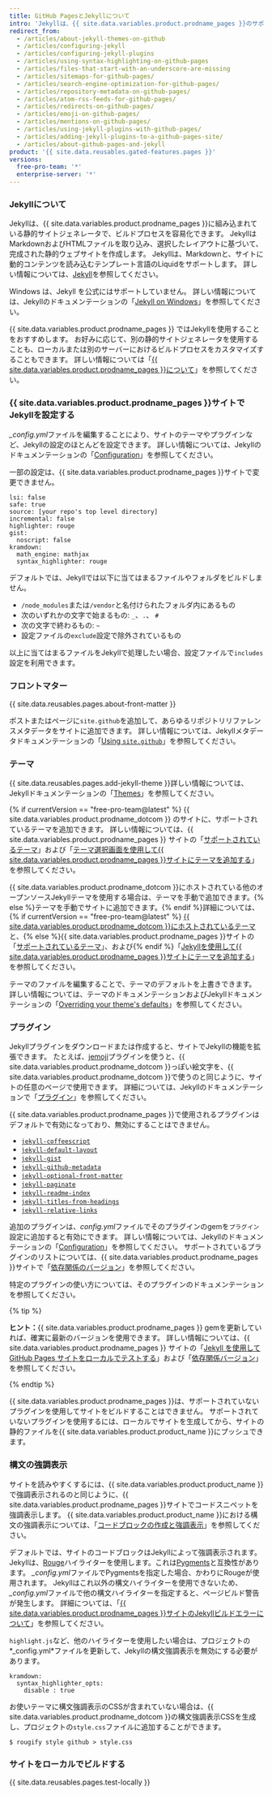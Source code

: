 ```yaml
---
title: GitHub PagesとJekyllについて
intro: 'Jekyllは、{{ site.data.variables.product.prodname_pages }}のサポートが組み込まれている静的サイトジェネレータです。'
redirect_from:
  - /articles/about-jekyll-themes-on-github
  - /articles/configuring-jekyll
  - /articles/configuring-jekyll-plugins
  - /articles/using-syntax-highlighting-on-github-pages
  - /articles/files-that-start-with-an-underscore-are-missing
  - /articles/sitemaps-for-github-pages/
  - /articles/search-engine-optimization-for-github-pages/
  - /articles/repository-metadata-on-github-pages/
  - /articles/atom-rss-feeds-for-github-pages/
  - /articles/redirects-on-github-pages/
  - /articles/emoji-on-github-pages/
  - /articles/mentions-on-github-pages/
  - /articles/using-jekyll-plugins-with-github-pages/
  - /articles/adding-jekyll-plugins-to-a-github-pages-site/
  - /articles/about-github-pages-and-jekyll
product: '{{ site.data.reusables.gated-features.pages }}'
versions:
  free-pro-team: '*'
  enterprise-server: '*'
---
```


### Jekyllについて

Jekyllは、{{ site.data.variables.product.prodname_pages }}に組み込まれている静的サイトジェネレータで、ビルドプロセスを容易化できます。 JekyllはMarkdownおよびHTMLファイルを取り込み、選択したレイアウトに基づいて、完成された静的ウェブサイトを作成します。 Jekyllは、Markdownと、サイトに動的コンテンツを読み込むテンプレート言語のLiquidをサポートします。 詳しい情報については、[Jekyll](https://jekyllrb.com/)を参照してください。

Windows は、Jekyll を公式にはサポートしていません。 詳しい情報については、Jekyllのドキュメンテーションの「[Jekyll on Windows](http://jekyllrb.com/docs/windows/#installation)」を参照してください。

{{ site.data.variables.product.prodname_pages }} ではJekyllを使用することをおすすめします。 お好みに応じて、別の静的サイトジェネレータを使用することも、ローカルまたは別のサーバーにおけるビルドプロセスをカスタマイズすることもできます。 詳しい情報については「[{{ site.data.variables.product.prodname_pages }}について](/articles/about-github-pages#static-site-generators)」を参照してください。

### {{ site.data.variables.product.prodname_pages }}サイトでJekyllを設定する

*_config.yml*ファイルを編集することにより、サイトのテーマやプラグインなど、Jekyllの設定のほとんどを設定できます。 詳しい情報については、Jekyllのドキュメンテーションの「[Configuration](https://jekyllrb.com/docs/configuration/)」を参照してください。

一部の設定は、{{ site.data.variables.product.prodname_pages }}サイトで変更できません。

```
lsi: false
safe: true
source: [your repo's top level directory]
incremental: false
highlighter: rouge
gist:
  noscript: false
kramdown:
  math_engine: mathjax
  syntax_highlighter: rouge
```

デフォルトでは、Jekyllでは以下に当てはまるファイルやフォルダをビルドしません。
- `/node_modules`または`/vendor`と名付けられたフォルダ内にあるもの
- 次のいずれかの文字で始まるもの: `_`、`.`、 `#`
- 次の文字で終わるもの: `~`
- 設定ファイルの`exclude`設定で除外されているもの

以上に当てはまるファイルをJekyllで処理したい場合、設定ファイルで`includes`設定を利用できます。

### フロントマター

{{ site.data.reusables.pages.about-front-matter }}

ポストまたはページに`site.github`を追加して、あらゆるリポジトリリファレンスメタデータをサイトに追加できます。 詳しい情報については、Jekyllメタデータドキュメンテーションの「[Using `site.github`](https://jekyll.github.io/github-metadata/site.github/)」を参照してください。

### テーマ

{{ site.data.reusables.pages.add-jekyll-theme }}詳しい情報については、Jekyllドキュメンテーションの「[Themes](https://jekyllrb.com/docs/themes/)」を参照してください。

{% if currentVersion == "free-pro-team@latest" %}
{{ site.data.variables.product.prodname_dotcom }} のサイトに、サポートされているテーマを追加できます。 詳しい情報については、{{ site.data.variables.product.prodname_pages }} サイトの「[サポートされているテーマ](https://pages.github.com/themes/)」および「[テーマ選択画面を使用して{{ site.data.variables.product.prodname_pages }}サイトにテーマを追加する](/articles/adding-a-theme-to-your-github-pages-site-with-the-theme-chooser)」を参照してください。

{{ site.data.variables.product.prodname_dotcom }}にホストされている他のオープンソースJekyllテーマを使用する場合は、テーマを手動で追加できます。{% else %}テーマを手動でサイトに追加できます。{% endif %}詳細については、{% if currentVersion == "free-pro-team@latest" %} [ {{ site.data.variables.product.prodname_dotcom }}にホストされているテーマ](https://github.com/topics/jekyll-theme)と、{% else %}{{ site.data.variables.product.prodname_pages }}サイトの「[サポートされているテーマ](https://pages.github.com/themes/)」、および{% endif %}「[Jekyllを使用して{{ site.data.variables.product.prodname_pages }}サイトにテーマを追加する](/articles/adding-a-theme-to-your-github-pages-site-using-jekyll)」を参照してください。

テーマのファイルを編集することで、テーマのデフォルトを上書きできます。 詳しい情報については、テーマのドキュメンテーションおよびJekyllドキュメンテーションの「[Overriding your theme's defaults](https://jekyllrb.com/docs/themes/#overriding-theme-defaults)」を参照してください。

### プラグイン

Jekyllプラグインをダウンロードまたは作成すると、サイトでJekyllの機能を拡張できます。 たとえば、[jemoji](https://github.com/jekyll/jemoji)プラグインを使うと、{{ site.data.variables.product.prodname_dotcom }}っぽい絵文字を、{{ site.data.variables.product.prodname_dotcom }}で使うのと同じように、サイトの任意のページで使用できます。 詳細については、Jekyllのドキュメンテーションで「[プラグイン](https://jekyllrb.com/docs/plugins/)」を参照してください。

{{ site.data.variables.product.prodname_pages }}で使用されるプラグインはデフォルトで有効になっており、無効にすることはできません。
- [`jekyll-coffeescript`](https://github.com/jekyll/jekyll-coffeescript)
- [`jekyll-default-layout`](https://github.com/benbalter/jekyll-default-layout)
- [`jekyll-gist`](https://github.com/jekyll/jekyll-gist)
- [`jekyll-github-metadata`](https://github.com/jekyll/github-metadata)
- [`jekyll-optional-front-matter`](https://github.com/benbalter/jekyll-optional-front-matter)
- [`jekyll-paginate`](https://github.com/jekyll/jekyll-paginate)
- [`jekyll-readme-index`](https://github.com/benbalter/jekyll-readme-index)
- [`jekyll-titles-from-headings`](https://github.com/benbalter/jekyll-titles-from-headings)
- [`jekyll-relative-links`](https://github.com/benbalter/jekyll-relative-links)

追加のプラグインは、*config.yml*ファイルでそのプラグインのgemを`プラグイン`設定に追加すると有効にできます。 詳しい情報については、Jekyllのドキュメンテーションの「[Configuration](https://jekyllrb.com/docs/configuration/)」を参照してください。 サポートされているプラグインのリストについては、{{ site.data.variables.product.prodname_pages }}サイトで「[依存関係のバージョン](https://pages.github.com/versions/)」を参照してください。

特定のプラグインの使い方については、そのプラグインのドキュメンテーションを参照してください。

{% tip %}

**ヒント：**{{ site.data.variables.product.prodname_pages }} gemを更新していれば、確実に最新のバージョンを使用できます。 詳しい情報については、{{ site.data.variables.product.prodname_pages }} サイトの「[Jekyll を使用して GitHub Pages サイトをローカルでテストする](/articles/testing-your-github-pages-site-locally-with-jekyll#updating-the-github-pages-gem)」および「[依存関係バージョン](https://pages.github.com/versions/)」を参照してください。

{% endtip %}

{{ site.data.variables.product.prodname_pages }}は、サポートされていないプラグインを使用してサイトをビルドすることはできません。 サポートされていないプラグインを使用するには、ローカルでサイトを生成してから、サイトの静的ファイルを{{ site.data.variables.product.product_name }}にプッシュできます。

### 構文の強調表示

サイトを読みやすくするには、{{ site.data.variables.product.product_name }}で強調表示されるのと同じように、{{ site.data.variables.product.prodname_pages }}サイトでコードスニペットを強調表示します。 {{ site.data.variables.product.product_name }}における構文の強調表示については、「[コードブロックの作成と強調表示](/articles/creating-and-highlighting-code-blocks)」を参照してください。

デフォルトでは、サイトのコードブロックはJekyllによって強調表示されます。 Jekyllは、[Rouge](https://github.com/jneen/rouge)ハイライターを使用します。これは[Pygments](http://pygments.org/)と互換性があります。 *_config.yml*ファイルでPygmentsを指定した場合、かわりにRougeが使用されます。 Jekyllはこれ以外の構文ハイライターを使用できないため、*_config.yml*ファイルで他の構文ハイライターを指定すると、ページビルド警告が発生します。 詳細については、「[{{ site.data.variables.product.prodname_pages }}サイトのJekyllビルドエラーについて](/articles/about-jekyll-build-errors-for-github-pages-sites)」を参照してください。

`highlight.js`など、他のハイライターを使用したい場合は、プロジェクトの*_config.yml*ファイルを更新して、Jekyllの構文強調表示を無効にする必要があります。

```
kramdown:
  syntax_highlighter_opts:
    disable : true
```

お使いテーマに構文強調表示のCSSが含まれていない場合は、{{ site.data.variables.product.prodname_dotcom }}の構文強調表示CSSを生成し、プロジェクトの`style.css`ファイルに追加することができます。

```shell
$ rougify style github > style.css
```

### サイトをローカルでビルドする

{{ site.data.reusables.pages.test-locally }}
